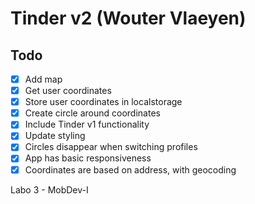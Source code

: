 # Tinder v2 (Wouter Vlaeyen)

## Todo

* [x] Add map
* [x] Get user coordinates
* [x] Store user coordinates in localstorage
* [x] Create circle around coordinates
* [x] Include Tinder v1 functionality
* [x] Update styling
* [x] Circles disappear when switching profiles
* [x] App has basic responsiveness
* [x] Coordinates are based on address, with geocoding

Labo 3 - MobDev-I